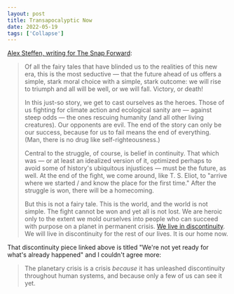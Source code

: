 ```yaml
---
layout: post
title: Transapocalyptic Now
date: 2022-05-19
tags: ['Collapse']
---
```

[Alex Steffen, writing for The Snap Forward](https://alexsteffen.substack.com/p/the-transapocalyptic-now):


> Of all the fairy tales that have blinded us to the realities of this new era, this is the most seductive — that the future ahead of us offers a simple, stark moral choice with a simple, stark outcome: we will rise to triumph and all will be well, or<!--x--> we will fall. Victory, or death!
> 
> In this just-so story, we get to cast ourselves as the heroes. Those of us fighting for climate action and ecological sanity are — against steep odds — the ones rescuing humanity (and all other living creatures). Our opponents are evil. The end of the story can only be our success, because for us to fail means the end of everything. (Man, there is no drug like self-righteousness.)
> 
> Central to the struggle, of course, is belief in continuity. That which was — or at least an idealized version of it, optimized perhaps to avoid some of history's ubiquitous injustices — must be the future, as well. At the end of the fight, we come around, like T. S. Eliot, to "arrive where we started / and know the place for the first time." After the struggle is won, there will be a homecoming.
> 
> But this is not a fairy tale. This is the world, and the world is not simple. The fight cannot be won and yet all is not lost. We are heroic only to the extent we mold ourselves into people who can succeed with purpose on a planet in permanent crisis. [We live in discontinuity](https://alexsteffen.substack.com/p/were-not-yet-ready-for-whats-already). We will live in discontinuity for the rest of our lives. It is our home now.

That discontinuity piece linked above is titled "We're not yet ready for what's already happened" and I couldn't agree more:

> The planetary crisis is a crisis *because* it has unleashed discontinuity throughout human systems, and because only a few of us can see it yet.
